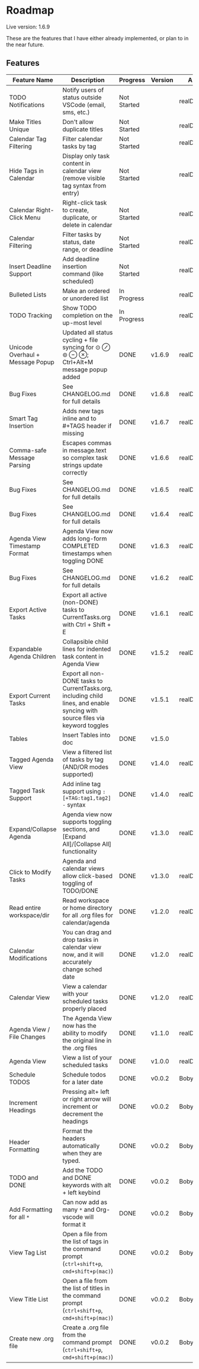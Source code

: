 # Roadmap

Live version: 1.6.9

These are the features that I have either already implemented, or plan to in the near future.

## Features

| Feature Name              | Description                                                                                | Progress    | Version  | Author        |
| ------------------------- | ------------------------------------------------------------------------------------------ | ----------- | -------- | ------------- |
| TODO Notifications        | Notify users of status outside VSCode (email, sms, etc.)                                   | Not Started |          | realDestroyer |
| Make Titles Unique        | Don't allow duplicate titles                                                               | Not Started |          | realDestroyer |
| Calendar Tag Filtering    | Filter calendar tasks by tag                                                              | Not Started |          | realDestroyer |
| Hide Tags in Calendar     | Display only task content in calendar view (remove visible tag syntax from entry)        | Not Started |          | realDestroyer |
| Calendar Right-Click Menu | Right-click task to create, duplicate, or delete in calendar                              | Not Started |          | realDestroyer |
| Calendar Filtering        | Filter tasks by status, date range, or deadline                                           | Not Started |          | realDestroyer |
| Insert Deadline Support   | Add deadline insertion command (like scheduled)                                           | Not Started |          | realDestroyer |
| Bulleted Lists            | Make an ordered or unordered list                                                          | In Progress |          | realDestroyer |
| TODO Tracking             | Show TODO completion on the up-most level                                                  | In Progress |          | realDestroyer |
| Unicode Overhaul + Message Popup | Updated all status cycling + file syncing for ⊙ ⊘ ⊜ ⊖ ⊗; Ctrl+Alt+M message popup added    | DONE | v1.6.9   | realDestroyer |
| Bug Fixes                   | See CHANGELOG.md for full details                                                          | DONE | v1.6.8   | realDestroyer |
| Smart Tag Insertion         | Adds new tags inline and to #+TAGS header if missing                                       | DONE | v1.6.7   | realDestroyer |
| Comma-safe Message Parsing  | Escapes commas in message.text so complex task strings update correctly                    | DONE | v1.6.6   | realDestroyer |
| Bug Fixes                   | See CHANGELOG.md for full details                                                          | DONE | v1.6.5   | realDestroyer |
| Bug Fixes                   | See CHANGELOG.md for full details                                                          | DONE | v1.6.4   | realDestroyer |
| Agenda View Timestamp Format | Agenda View now adds long-form COMPLETED timestamps when toggling DONE                     | DONE | v1.6.3   | realDestroyer |
| Bug Fixes                   | See CHANGELOG.md for full details                                                          | DONE | v1.6.2   | realDestroyer |
| Export Active Tasks         | Export all active (non-DONE) tasks to CurrentTasks.org with Ctrl + Shift + E               | DONE | v1.6.1   | realDestroyer |
| Expandable Agenda Children| Collapsible child lines for indented task content in Agenda View                          | DONE | v1.5.2 | realDestroyer |
| Export Current Tasks      | Export all non-DONE tasks to CurrentTasks.org, including child lines, and enable syncing with source files via keyword toggles | DONE | v1.5.1 | realDestroyer |
| Tables                    | Insert Tables into doc                                                                     | DONE        | v1.5.0   |               |
| Tagged Agenda View        | View a filtered list of tasks by tag (AND/OR modes supported)                             | DONE        | v1.4.0   | realDestroyer |
| Tagged Task Support       | Add inline tag support using `: [+TAG:tag1,tag2] -` syntax                                 | DONE        | v1.4.0   | realDestroyer |
| Expand/Collapse Agenda    | Agenda view now supports toggling sections, and [Expand All]/[Collapse All] functionality | DONE        | v1.3.0   | realDestroyer |
| Click to Modify Tasks     | Agenda and calendar views allow click-based toggling of TODO/DONE                         | DONE        | v1.3.0   | realDestroyer |
| Read entire workspace/dir | Read workspace or home directory for all .org files for calendar/agenda                   | DONE        | v1.2.0   | realDestroyer |
| Calendar Modifications    | You can drag and drop tasks in calendar view now, and it will accurately change sched date | DONE        | v1.2.0   | realDestroyer |
| Calendar View             | View a calendar with your scheduled tasks properly placed                                 | DONE        | v1.2.0   | realDestroyer |
| Agenda View / File Changes| The Agenda View now has the ability to modify the original line in the .org files         | DONE        | v1.1.0   | realDestroyer |
| Agenda View               | View a list of your scheduled tasks                                                        | DONE        | v1.0.0   | realDestroyer |
| Schedule TODOS            | Schedule todos for a later date                                                            | DONE        | v0.0.2  | BobyBoyd      |
| Increment Headings        | Pressing alt+ left or right arrow will increment or decrement the headings                | DONE        | v0.0.2   | BobyBoyd      |
| Header Formatting         | Format the headers automatically when they are typed.                                     | DONE        | v0.0.2   | BobyBoyd      |
| TODO and DONE             | Add the TODO and DONE keywords with alt + left keybind                                    | DONE        | v0.0.2   | BobyBoyd      |
| Add Formatting for all `*`| Can now add as many `*` and Org-vscode will format it                                     | DONE        | v0.0.2   | BobyBoyd      |
| View Tag List             | Open a file from the list of tags in the command prompt (`ctrl+shift+p`, `cmd+shift+p(mac)`) | DONE        | v0.0.2   | BobyBoyd      |
| View Title List           | Open a file from the list of titles in the command prompt (`ctrl+shift+p`, `cmd+shift+p(mac)`) | DONE        | v0.0.2   | BobyBoyd      |
| Create new .org file      | Create a .org file from the command prompt (`ctrl+shift+p`, `cmd+shift+p(mac)`)          | DONE        | v0.0.2   | BobyBoyd      |
